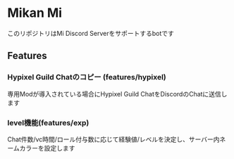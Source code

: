 # Mikan Mi

このリポジトリはMi Discord Serverをサポートするbotです

## Features

### Hypixel Guild Chatのコピー (features/hypixel)

専用Modが導入されている場合にHypixel Guild ChatをDiscordのChatに送信します

### level機能(features/exp)

Chat件数/vc時間/ロール付与数に応じて経験値/レベルを決定し、サーバー内ネームカラーを設定します
